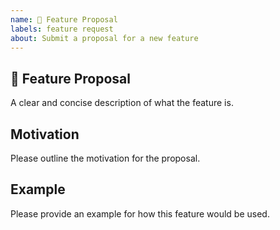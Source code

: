```yaml
---
name: 🚀 Feature Proposal
labels: feature request
about: Submit a proposal for a new feature
---
```


<!--
**Please read this entire template before posting any issue. If you ignore these instructions
and post an issue here that does not follow the instructions, your issue might be closed,
locked, and assigned the `missing discussion` label.**
-->

## 🚀 Feature Proposal

A clear and concise description of what the feature is.

## Motivation

Please outline the motivation for the proposal.

## Example

Please provide an example for how this feature would be used.
